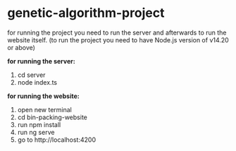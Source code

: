 # genetic-algorithm-project

for running the project you need to run the server and afterwards to run the website itself. (to run the project you need to have Node.js version of v14.20 or above)

**for running the server:**

  1. cd server
  2. node index.ts

**for running the website:**
  1. open new terminal
  2. cd bin-packing-website
  3. run npm install
  4. run ng serve
  5. go to http://localhost:4200
